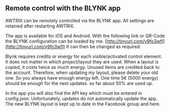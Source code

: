 ## **Remote control with the BLYNK app**

AWTRIX can be remotely controlled via the BLYNK app. All settings are retained after restarting AWTRIX.

The app is available for iOS and Android. 
With the following link or QR-Code the BLYNK configuration can be loaded by me. [http://tinyurl.com/y9fo3wfl](http://tinyurl.com/y9fo3wfl)
It can then be changed as required.

Blynk requires credits or energy for each visible/activated control element. It does not matter in which project/layout they are used. When a layout is copied, it costs twice as much energy. Unused items are credited back to the account. Therefore, when updating my layout, please delete your old one. So you always have enough energy left. One time 5€ (5000 energy) should be enough for the next updates. so far about 50% are used up.

In the app you will also find the API key which must be entered in config.json.
Unfortunately, updates do not automatically update the app. The new BLYNK layout is kept up to date in the Facebook group and here.
